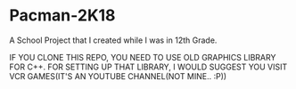 # Pacman-2K18
A School Project that I created while I was in 12th Grade.

IF YOU CLONE THIS REPO, YOU NEED TO USE OLD GRAPHICS LIBRARY FOR C++.
FOR SETTING UP THAT LIBRARY, I WOULD SUGGEST YOU VISIT VCR GAMES(IT'S AN YOUTUBE CHANNEL(NOT MINE.. :P))

